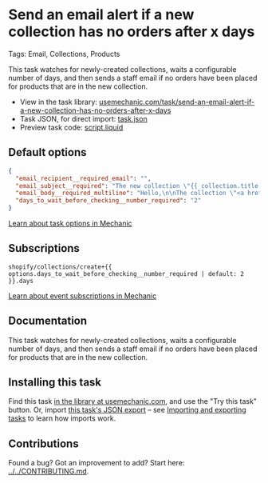 # Send an email alert if a new collection has no orders after x days

Tags: Email, Collections, Products

This task watches for newly-created collections, waits a configurable number of days, and then sends a staff email if no orders have been placed for products that are in the new collection.

* View in the task library: [usemechanic.com/task/send-an-email-alert-if-a-new-collection-has-no-orders-after-x-days](https://usemechanic.com/task/send-an-email-alert-if-a-new-collection-has-no-orders-after-x-days)
* Task JSON, for direct import: [task.json](../../tasks/send-an-email-alert-if-a-new-collection-has-no-orders-after-x-days.json)
* Preview task code: [script.liquid](./script.liquid)

## Default options

```json
{
  "email_recipient__required_email": "",
  "email_subject__required": "The new collection \"{{ collection.title }}\" has no orders yet",
  "email_body__required_multiline": "Hello,\n\nThe collection \"<a href=\"https://{{ shop.domain }}/collections/{{ collection.handle }}\">{{ collection.title }}</a>\" was created on {{ collection.created_at | date: \"%Y-%m-%d\" }}, and no orders have yet been made for products in this collection.\n\nThanks,\nMechanic, for {{ shop.name }}",
  "days_to_wait_before_checking__number_required": "2"
}
```

[Learn about task options in Mechanic](https://docs.usemechanic.com/article/471-task-options)

## Subscriptions

```liquid
shopify/collections/create+{{ options.days_to_wait_before_checking__number_required | default: 2 }}.days
```

[Learn about event subscriptions in Mechanic](https://docs.usemechanic.com/article/408-subscriptions)

## Documentation

This task watches for newly-created collections, waits a configurable number of days, and then sends a staff email if no orders have been placed for products that are in the new collection.

## Installing this task

Find this task [in the library at usemechanic.com](https://usemechanic.com/task/send-an-email-alert-if-a-new-collection-has-no-orders-after-x-days), and use the "Try this task" button. Or, import [this task's JSON export](../../tasks/send-an-email-alert-if-a-new-collection-has-no-orders-after-x-days.json) – see [Importing and exporting tasks](https://docs.usemechanic.com/article/505-importing-and-exporting-tasks) to learn how imports work.

## Contributions

Found a bug? Got an improvement to add? Start here: [../../CONTRIBUTING.md](../../CONTRIBUTING.md).
